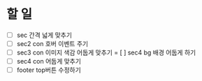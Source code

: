 # 할 일

- [ ] sec 간격 넓게 맞추기
- [ ] sec2 con 호버 이벤트 주기
- [ ] sec3 con 이미지 색감 어둡게 맞추기
= [ ] sec4 bg 배경 어둡게 하기
- [ ] sec4 con 어둡게 맞추기
- [ ] footer top버튼 수정하기